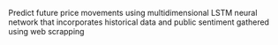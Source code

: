 Predict future price movements using multidimensional LSTM neural network that incorporates historical data and public sentiment gathered using web scrapping
